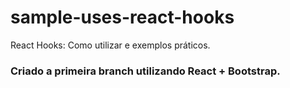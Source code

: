 # sample-uses-react-hooks

React Hooks: Como utilizar e exemplos práticos.

### Criado a primeira branch utilizando React + Bootstrap.
